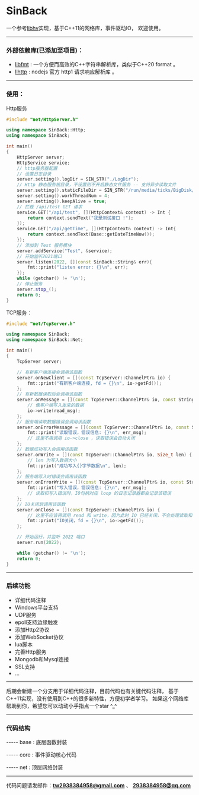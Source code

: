 # SinBack

一个参考[libhv](https://github.com)实现，基于C++11的网络库，事件驱动IO， 欢迎使用。

---

### 外部依赖库(已添加至项目)：
 - [libfmt]() : 一个方便而高效的C++字符串解析库，类似于C++20 format 。
 - [llhttp]() : nodejs 官方 http1 请求响应解析库 。

---

### 使用：

Http服务
```cpp
#include "net/HttpServer.h"

using namespace SinBack::Http;
using namespace SinBack;

int main()
{
    HttpServer server;
    HttpService service;
    // http服务器配置
    // 设置日志目录
    server.setting().logDir = SIN_STR("./LogDir");
    // Http 静态服务根目录，不设置则不开启静态文件服务 -- 支持异步读取文件
    server.setting().staticFileDir = SIN_STR("/run/media/ticks/BigDisk/Codes/Clion/Me/SinBack");
    server.setting().workThreadNum = 4;
    server.setting().keepAlive = true;
    // 拦截 /api/test GET 请求
    service.GET("/api/test", [](HttpContext& context) -> Int {
        return context.sendText("我是测试接口 !");
    });
    service.GET("/api/getTime", [](HttpContext& context) -> Int{
        return context.sendText(Base::getDateTimeNow());
    });
    // 添加到 Test 服务模块
    server.addService("Test", &service);
    // 开始监听2021端口
    server.listen(2022, [](const SinBack::String& err){
        fmt::print("listen error: {}\n", err);
    });
    while (getchar() != '\n');
    // 停止服务
    server.stop_();
    return 0;
}
```

TCP服务：
```cpp
#include "net/TcpServer.h"

using namespace SinBack;
using namespace SinBack::Net;

int main()
{
    TcpServer server;

    // 有新客户端连接会调用该函数
    server.onNewClient = [](const TcpServer::ChannelPtr& io) {
        fmt::print("有新客户端连接, fd = {}\n", io->getFd());
    };
    // 有新数据读取后会调用该函数
    server.onMessage = [](const TcpServer::ChannelPtr& io, const String& read_msg) {
        // 像客户端写入发来的数据
        io->write(read_msg);
    };
    // 服务端读取数据错误会调用该函数
    server.onErrorMessage = [](const TcpServer::ChannelPtr& io, const String& err_msg) {
        fmt::print("读取错误，错误信息: {}\n", err_msg);
        // 这里不用调用 io->close ，读取错误会自动关闭
    };
    // 数据成功写入会调用该函数
    server.onWrite = [](const TcpServer::ChannelPtr& io, Size_t len) {
        // len 为写入数据大小
        fmt::print("成功写入{}字节数据\n", len);
    };
    // 服务端写入时错误会调用该函数
    server.onErrorWrite = [](const TcpServer::ChannelPtr& io, const String& err_msg) {
        fmt::print("写入错误，错误信息: {}\n", err_msg);
        // 读取和写入错误时，IO句柄对应 loop 的日志记录器都会记录该错误
    };
    // IO关闭后调用该函数
    server.onClose = [](const TcpServer::ChannelPtr& io) {
        // 这里不应该再调用 read 和 write，因为此时 IO 已经关闭，不会处理读取和写入事件
        fmt::print("IO关闭，fd = {}\n", io->getFd());
    };

    // 开始运行，并监听 2022 端口
    server.run(2022);

    while (getchar() != '\n');
    return 0;
}
```

---

### 后续功能
- 详细代码注释
- Windows平台支持
- UDP服务
- epoll支持边缘触发
- 添加Http2协议
- 添加WebSocket协议
- lua脚本
- 完善Http服务
- Mongodb和Mysql连接
- SSL支持
- ...

---

后期会新建一个分支用于详细代码注释，目前代码也有关键代码注释，
基于C++11实现，没有使用到C++的很多新特性，方便初学者学习。
如果这个网络库帮助到你，希望您可以动动小手指点一个star ^_^

---

### 代码结构

----- base :  底层函数封装

----- core : 事件驱动核心代码

----- net : 顶层网络封装

---


代码问题请发邮件：**tw2938384958@gmail.com** 、 **2938384958@qq.com**